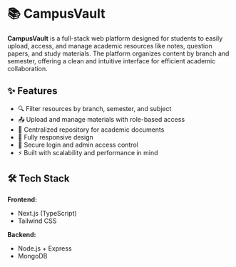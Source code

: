 # 📚 CampusVault

**CampusVault** is a full-stack web platform designed for students to easily upload, access, and manage academic resources like notes, question papers, and study materials. The platform organizes content by branch and semester, offering a clean and intuitive interface for efficient academic collaboration.

## ✨ Features

- 🔍 Filter resources by branch, semester, and subject
- 📤 Upload and manage materials with role-based access
- 📁 Centralized repository for academic documents
- 🌙 Fully responsive design
- 🔐 Secure login and admin access control
- ⚡ Built with scalability and performance in mind

## 🛠️ Tech Stack

**Frontend:**
- Next.js (TypeScript)
- Tailwind CSS

**Backend:**
- Node.js + Express
- MongoDB
